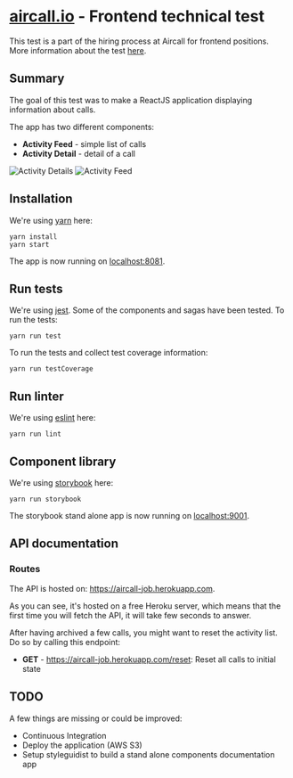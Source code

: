 # [aircall.io](https://aircall.io) - Frontend technical test

This test is a part of the hiring process at Aircall for frontend positions. More information about the test  [here](https://github.com/aircall/frontend-test-react).

## Summary

The goal of this test was to make a ReactJS application displaying information about calls.

The app has two different components:
- **Activity Feed** - simple list of calls
- **Activity Detail** - detail of a call

![Activity Details](https://user-images.githubusercontent.com/5346118/46978013-fdd0e900-d0cd-11e8-8cec-e6faeb7302f7.png) ![Activity Feed](https://user-images.githubusercontent.com/5346118/46978012-fdd0e900-d0cd-11e8-8d2b-94e0f716bb9b.png)


## Installation

We're using [yarn](https://yarnpkg.com) here:

```
yarn install
yarn start
```

The app is now running on [localhost:8081](http://localhost:8081).

## Run tests

We're using [jest](https://jestjs.io/). Some of the components and sagas have been tested. To run the tests:

```
yarn run test
```

To run the tests and collect test coverage information:

```
yarn run testCoverage
```

## Run linter

We're using [eslint](https://eslint.org/) here:

```
yarn run lint
```

## Component library

We're using [storybook](https://github.com/storybooks/storybook) here:

```
yarn run storybook
```

The storybook stand alone app is now running on [localhost:9001](http://localhost:9001).

## API documentation

### Routes

The API is hosted on: https://aircall-job.herokuapp.com.

As you can see, it's hosted on a free Heroku server, which means that the first time you will fetch the API, it will take few seconds to answer.

After having archived a few calls, you might want to reset the activity list. Do so by calling this endpoint:
- **GET** - https://aircall-job.herokuapp.com/reset: Reset all calls to initial state

## TODO

A few things are missing or could be improved:
- Continuous Integration
- Deploy the application (AWS S3)
- Setup styleguidist to build a stand alone components documentation app
